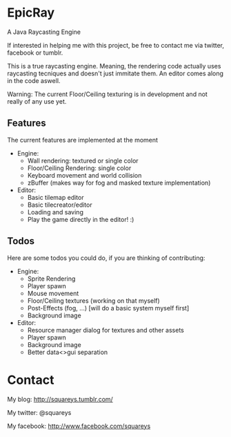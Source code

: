 EpicRay
=======
A Java Raycasting Engine


If interested in helping  me with this project, be free to contact me via twitter, facebook or tumblr.

This is a true raycasting engine. Meaning, the rendering code actually uses raycasting tecniques and 
doesn't just immitate them. An editor comes along in the code aswell.

Warning: The current Floor/Ceiling texturing is in development and not really of any use yet.

Features
--------

The current features are implemented at the moment
- Engine:
  - Wall rendering: textured or single color
  - Floor/Ceiling Rendering: single color
  - Keyboard movement and world collision
  - zBuffer (makes way for fog and masked texture implementation)
- Editor: 
  - Basic tilemap editor
  - Basic tilecreator/editor
  - Loading and saving
  - Play the game directly in the editor! :)

Todos
-----

Here are some todos you could do, if you are thinking of contributing:
- Engine:
  - Sprite Rendering
  - Player spawn
  - Mouse movement
  - Floor/Ceiling textures (working on that myself)
  - Post-Effects (fog, ...) [will do a basic system myself first]
  - Background image
- Editor:
  - Resource manager dialog for textures and other assets
  - Player spawn
  - Background image
  - Better data<>gui separation

Contact
=======

My blog: http://squareys.tumblr.com/

My twitter: @squareys

My facebook: http://www.facebook.com/squareys
